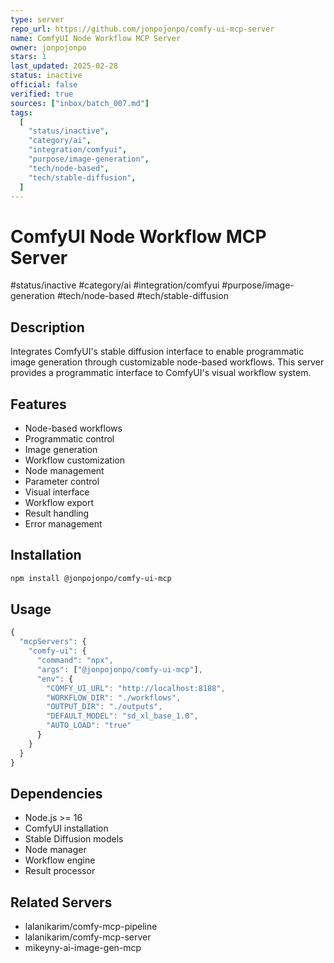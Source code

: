 ```yaml
---
type: server
repo_url: https://github.com/jonpojonpo/comfy-ui-mcp-server
name: ComfyUI Node Workflow MCP Server
owner: jonpojonpo
stars: 1
last_updated: 2025-02-28
status: inactive
official: false
verified: true
sources: ["inbox/batch_007.md"]
tags:
  [
    "status/inactive",
    "category/ai",
    "integration/comfyui",
    "purpose/image-generation",
    "tech/node-based",
    "tech/stable-diffusion",
  ]
---
```


# ComfyUI Node Workflow MCP Server

#status/inactive #category/ai #integration/comfyui #purpose/image-generation #tech/node-based #tech/stable-diffusion

## Description

Integrates ComfyUI's stable diffusion interface to enable programmatic image generation through customizable node-based workflows. This server provides a programmatic interface to ComfyUI's visual workflow system.

## Features

- Node-based workflows
- Programmatic control
- Image generation
- Workflow customization
- Node management
- Parameter control
- Visual interface
- Workflow export
- Result handling
- Error management

## Installation

```bash
npm install @jonpojonpo/comfy-ui-mcp
```

## Usage

```javascript
{
  "mcpServers": {
    "comfy-ui": {
      "command": "npx",
      "args": ["@jonpojonpo/comfy-ui-mcp"],
      "env": {
        "COMFY_UI_URL": "http://localhost:8188",
        "WORKFLOW_DIR": "./workflows",
        "OUTPUT_DIR": "./outputs",
        "DEFAULT_MODEL": "sd_xl_base_1.0",
        "AUTO_LOAD": "true"
      }
    }
  }
}
```

## Dependencies

- Node.js >= 16
- ComfyUI installation
- Stable Diffusion models
- Node manager
- Workflow engine
- Result processor

## Related Servers

- lalanikarim/comfy-mcp-pipeline
- lalanikarim/comfy-mcp-server
- mikeyny-ai-image-gen-mcp
